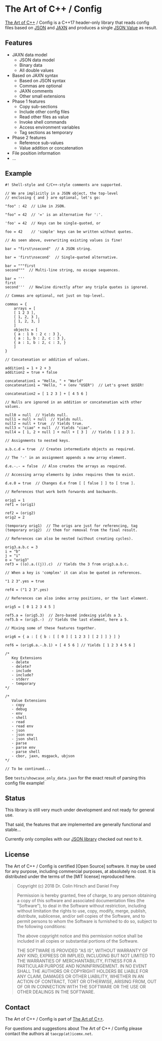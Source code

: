 # The Art of C++ / Config

[The Art of C++](https://taocpp.github.io/) / Config is a C++17 header-only library that reads config files based on [JSON](https://tools.ietf.org/html/rfc8259) and [JAXN](https://github.com/stand-art/jaxn) and produces a single [JSON Value](https://github.com/taocpp/json) as result.

## Features

 * JAXN data model
   * JSON data model
   * Binary data
   * All double values
 * Based on JAXN syntax
   * Based on JSON syntax
   * Commas are optional
   * JAXN comments
   * Other small extensions
 * Phase 1 features
   * Copy sub-sections
   * Include other config files
   * Read other files as value
   * Invoke shell commands
   * Access environment variables
   * Tag sections as temporary
 * Phase 2 features
   * Reference sub-values
   * Value addition or concatenation
 * File position information
 * ...

## Example

```
#! Shell-style and C/C++-style comments are supported.

// We are implicitly in a JSON object, the top-level
// enclosing { and } are optional, let's go:

"foo" : 42  // Like in JSON.

"foo" = 42  // '=' is an alternative for ':'.

'foo' = 42  // Keys can be single-quoted, or

foo = 42    // 'simple' keys can be written without quotes.

// As seen above, overwriting existing values is fine!

bar = "first\nsecond"  // A JSON string.

bar = 'first\nsecond'  // Single-quoted alternative.

bar = """first
second"""  // Multi-line string, no escape sequences.

bar = '''
first
second'''  // Newline directly after any triple quotes is ignored.

// Commas are optional, not just on top-level.

commas = {
    arrays = [
	[ 1 2 3 ],
	[ 1, 2, 3 ],
	[ 1, 2, 3, ]
    ]
    objects = [
	{ a : 1 b : 2 c : 3 },
	{ a : 1, b : 2, c : 3 },
	{ a : 1, b : 2, c : 3, }
    ]
}

// Concatenation or addition of values.

addition1 = 1 + 2 + 3
addition2 = true + false

concatenation1 = "Hello, " + "World"
concatenation1 = "Hello, " + (env "USER")  // Let's greet $USER!

concatenation2 = [ 1 2 3 ] + [ 4 5 6 ]

// Nulls are ignored in an addition or concatenation with other values.

null0 = null  // Yields null.
null1 = null + null  // Yields null.
null2 = null + true  // Yields true.
null3 = "ciao" + null  // Yields "ciao".
null4 = [ 1, 2 + null ] + null + [ 3 ]  // Yields [ 1 2 3 ].

// Assignments to nested keys.

a.b.c.d = true  // Creates intermediate objects as required.

// The '-' in an assignment appends a new array element.

d.e.-.- = false  // Also creates the arrays as required.

// Accessing array elements by index requires them to exist.

d.e.0 = true  // Changes d.e from [ [ false ] ] to [ true ].

// References that work both forwards and backwards.

orig1 = 1
ref1 = (orig1)

ref2 = (orig2)
orig2 = 2

(temporary orig1)  // The origs are just for referencing, tag
(temporary orig2)  // them for removal from the final result.

// References can also be nested (without creating cycles).

orig3.a.b.c = 3
i = "b"
j = "i"
o = "orig3"
ref3 = ((o).a.((j)).c)  // Yields the 3 from orig3.a.b.c.

// When a key is 'complex' it can also be quoted in references.

"1 2 3".yes = true

ref4 = ("1 2 3".yes)

// References can also index array positions, or the last element.

orig5 = [ 0 1 2 3 4 5 ]

ref5.a = (orig5.3)  // Zero-based indexing yields a 3.
ref5.b = (orig5.-)  // Yields the last element, here a 5.

// Mixing some of these features together.

orig6 = { a : [ { b : [ [ 0 ] [ 1 2 3 ] [ 2 ] ] } ] }

ref6 = (orig6.a.-.b.1) + [ 4 5 6 ] // Yields [ 1 2 3 4 5 6 ]

/*
   Key Extensions
   - delete
   - delete?
   - include
   - include?
   - stderr
   - temporary
*/

/*
   Value Extensions
   - copy
   - debug
   - env
   - shell
   - read
   - read env
   - json
   - json env
   - json shell
   - parse
   - parse env
   - parse shell
   - cbor, jaxn, msgpack, ubjson
*/

// To be continued...
```

See `tests/showcase_only_data.jaxn` for the exact result of parsing this config file example!

## Status

This library is still very much under development and not ready for general use.

That said, the features that are implemented are generally functional and stable...

Currently only compiles with our [JSON library](https://github.com/taocpp/json) checked out next to it.

## License

The Art of C++ / Config is certified [Open Source] software.
It may be used for any purpose, including commercial purposes, at absolutely no cost.
It is distributed under the terms of the [MIT license] reproduced here.

> Copyright (c) 2018 Dr. Colin Hirsch and Daniel Frey
>
> Permission is hereby granted, free of charge, to any person obtaining a copy of this software and associated documentation files (the "Software"), to deal in the Software without restriction, including without limitation the rights to use, copy, modify, merge, publish, distribute, sublicense, and/or sell copies of the Software, and to permit persons to whom the Software is furnished to do so, subject to the following conditions:
>
> The above copyright notice and this permission notice shall be included in all copies or substantial portions of the Software.
>
> THE SOFTWARE IS PROVIDED "AS IS", WITHOUT WARRANTY OF ANY KIND, EXPRESS OR IMPLIED, INCLUDING BUT NOT LIMITED TO THE WARRANTIES OF MERCHANTABILITY, FITNESS FOR A PARTICULAR PURPOSE AND NONINFRINGEMENT. IN NO EVENT SHALL THE AUTHORS OR COPYRIGHT HOLDERS BE LIABLE FOR ANY CLAIM, DAMAGES OR OTHER LIABILITY, WHETHER IN AN ACTION OF CONTRACT, TORT OR OTHERWISE, ARISING FROM, OUT OF OR IN CONNECTION WITH THE SOFTWARE OR THE USE OR OTHER DEALINGS IN THE SOFTWARE.

## Contact

The Art of C++ / Config is part of [The Art of C++](https://taocpp.github.io/).

For questions and suggestions about The Art of C++ / Config please contact the authors at `taocpp(at)icemx.net`.
